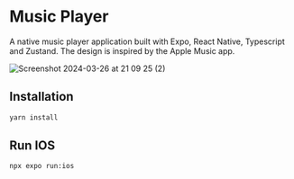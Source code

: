 # Music Player

A native music player application built with Expo, React Native, Typescript and Zustand. The design is inspired by the Apple Music app.

![Screenshot 2024-03-26 at 21 09 25 (2)](https://github.com/gionathas/music-player/assets/16454253/5747f2dd-aab2-476f-add9-ca7843887cba)

## Installation

```bash
yarn install
```

## Run IOS

```bash
npx expo run:ios
```

